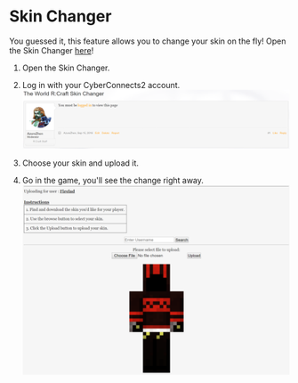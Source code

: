 # Skin Changer

You guessed it, this feature allows you to change your skin on the fly! Open the Skin Changer [here](http://cyberconnects2.com/games/rcraft/SkinChanger.php)!

1. Open the Skin Changer.
2. Log in with your CyberConnects2 account.
![](img/skin-changer-login.png)

3. Choose your skin and upload it.
4. Go in the game, you'll see the change right away.
![](img/skin-changer-page.png)